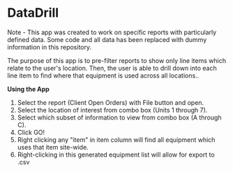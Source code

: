 # DataDrill
<p>Note - This app was created to work on specific reports with particularly defined data. Some code and all data has been replaced with dummy information in this repository.</p>

<p>The purpose of this app is to pre-filter reports to show only line items which relate to the user's location. Then, the user is able to drill down into each line item to find where that equipment is used across all locations..</p>

<b> Using the App </b>
<ol>
  <li>Select the report (Client Open Orders) with File button and open.</li>
  <li>Select the location of interest from combo box (Units 1 through 7).</li>
  <li>Select which subset of information to view from combo box (A through C).</li>
  <li>Click GO!</li>
  <li>Right clicking any "item" in item column will find all equipment which uses that item site-wide.<br>
  <li>Right-clicking in this generated equipment list will allow for export to .csv</li>
</ol>

